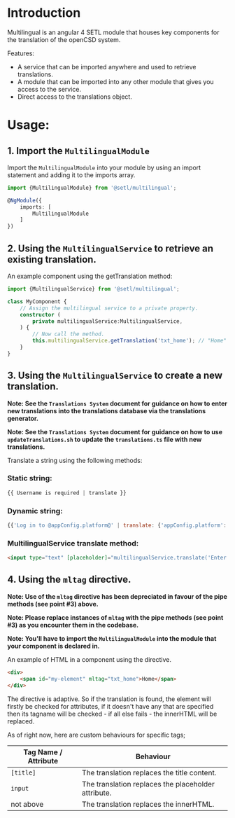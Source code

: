 # Introduction
Multilingual is an angular 4 SETL module that houses key components for the translation of the openCSD system.

Features:
* A service that can be imported anywhere and used to retrieve translations.
* A module that can be imported into any other module that gives you access to the service.
* Direct access to the translations object.

# Usage:
## 1. Import the `MultilingualModule`

Import the `MultilingualModule` into your module by using an import statement and adding it to the imports array.

```typescript
import {MultilingualModule} from '@setl/multilingual';

@NgModule({
    imports: [
        MultilingualModule
    ]
})
```

## 2. Using the `MultilingualService` to retrieve an existing translation.

An example component using the getTranslation method:

```typescript
import {MultilingualService} from '@setl/multilingual';

class MyComponent {
    // Assign the multilingual service to a private property.
    constructor (
        private multilingualService:MultilingualService,
    ) {
        // Now call the method.
        this.multilingualService.getTranslation('txt_home'); // "Home"
    }
}
```

## 3. Using the `MultilingualService` to create a new translation.

**Note: See the `Translations System` document for guidance on how to enter new translations into the translations database via the translations generator.**

**Note: See the `Translations System` document for guidance on how to use `updateTranslations.sh` to update the `translations.ts` file with new translations.**

Translate a string using the following methods:


### Static string: 

```javascript
{{ Username is required | translate }}
```

### Dynamic string: 

```javascript
{{'Log in to @appConfig.platform@' | translate: {'appConfig.platform': appConfig.platform} }}
```

### MultilingualService translate method:

```html
<input type="text" [placeholder]="multilingualService.translate('Enter your username')">
```

## 4. Using the `mltag` directive.

**Note: Use of the `mltag` directive has been depreciated in favour of the pipe methods (see point #3) above.**

**Note: Please replace instances of `mltag` with the pipe methods (see point #3) as you encounter them in the codebase.**

**Note: You'll have to import the `MultilingualModule` into the module that your component is declared in.**

An example of HTML in a component using the directive.

```html
<div>
    <span id="my-element" mltag="txt_home">Home</span>
</div>
```

The directive is adaptive. So if the translation is found, the element will firstly be checked for attributes, if it doesn't have any that are specified then its tagname will be checked - if all else fails - the innerHTML will be replaced.

As of right now, here are custom behaviours for specific tags;

| Tag Name / Attribute   | Behaviour                                           |
|------------|-----------------------------------------------------|
| `[title]`  | The translation replaces the title content.         |
| `input`    | The translation replaces the placeholder attribute. |
| not above  | The translation replaces the innerHTML.             |
